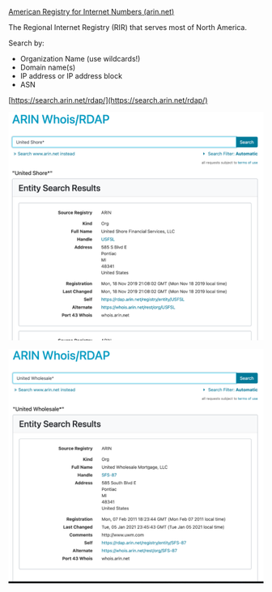 [American Registry for Internet Numbers (arin.net)](https://www.arin.net/)

The Regional Internet Registry (RIR) that serves most of North America.

Search by:

- Organization Name (use wildcards!)
- Domain name(s)
- IP address or IP address block
- ASN

[https://search.arin.net/rdap/](https://search.arin.net/rdap/)


![](../../../../_attachments/ARIN.png)

![](../../../../_attachments/ARIN-1.png)
